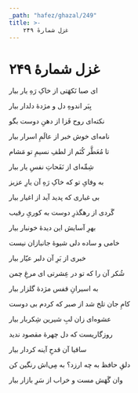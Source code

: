 ```yaml
---
_path: "hafez/ghazal/249"
title: >-
    غزل شمارهٔ ۲۴۹
---
```

# غزل شمارهٔ ۲۴۹

<div class="b" id="bn1"><div class="m1"><p>ای صبا نَکهَتی از خاکِ رَهِ یار بیار</p></div>
<div class="m2"><p>بِبَر اندوهِ دل و مژدهٔ دلدار بیار</p></div></div>
<div class="b" id="bn2"><div class="m1"><p>نکته‌ای روح فَزا از دهنِ دوست بگو</p></div>
<div class="m2"><p>نامه‌ای خوش خبر از عالَمِ اسرار بیار</p></div></div>
<div class="b" id="bn3"><div class="m1"><p>تا مُعَطَّر کُنَم از لطفِ نسیمِ تو مَشام</p></div>
<div class="m2"><p>شِمِّه‌ای از نَفَحاتِ نفسِ یار بیار</p></div></div>
<div class="b" id="bn4"><div class="m1"><p>به وفایِ تو که خاکِ رَهِ آن یارِ عزیز</p></div>
<div class="m2"><p>بی غباری که پدید آید از اغیار بیار</p></div></div>
<div class="b" id="bn5"><div class="m1"><p>گَردی از رهگذرِ دوست به کوریِ رقیب</p></div>
<div class="m2"><p>بهرِ آسایش این دیدهٔ خونبار بیار</p></div></div>
<div class="b" id="bn6"><div class="m1"><p>خامی و ساده دلی شیوهٔ جانبازان نیست</p></div>
<div class="m2"><p>خبری از بَرِ آن دلبر عیّار بیار</p></div></div>
<div class="b" id="bn7"><div class="m1"><p>شُکر آن را که تو در عِشرتی ای مرغِ چمن</p></div>
<div class="m2"><p>به اسیرانِ قفس مژدهٔ گلزار بیار</p></div></div>
<div class="b" id="bn8"><div class="m1"><p>کامِ جان تلخ شد از صبر که کردم بی دوست</p></div>
<div class="m2"><p>عشوه‌ای زان لبِ شیرین شِکربار بیار</p></div></div>
<div class="b" id="bn9"><div class="m1"><p>روزگاریست که دل چهرهٔ مقصود ندید</p></div>
<div class="m2"><p>ساقیا آن قدحِ آینه کردار بیار</p></div></div>
<div class="b" id="bn10"><div class="m1"><p>دلقِ حافظ به چه ارزد؟ به مِی‌اش رنگین کن</p></div>
<div class="m2"><p>وان گَهَش مست و خراب از سَرِ بازار بیار</p></div></div>
